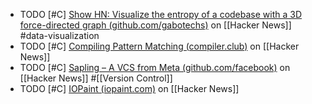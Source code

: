 - TODO [#C] [Show HN: Visualize the entropy of a codebase with a 3D force-directed graph (github.com/gabotechs)](https://news.ycombinator.com/item?id=39206842) on [[Hacker News]] #data-visualization
- TODO [#C] [Compiling Pattern Matching (compiler.club)](https://news.ycombinator.com/item?id=39240944) on [[Hacker News]]
- TODO [#C] [Sapling – A VCS from Meta (github.com/facebook)](https://news.ycombinator.com/item?id=39226611) on [[Hacker News]] #[[Version Control]]
- TODO [#C] [IOPaint (iopaint.com)](https://news.ycombinator.com/item?id=39244028) on [[Hacker News]]